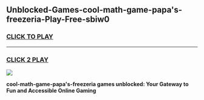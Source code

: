 
## Unblocked-Games-cool-math-game-papa's-freezeria-Play-Free-sbiw0
<h3>
<a href="https://premium76.site?title=cool-math-game-papa's-freezeria&ref=21A">CLICK TO PLAY</a></h3>
<hr>

<h3>
<a href="https://premium76.site?title=cool-math-game-papa's-freezeria&ref=21A">CLICK 2 PLAY</a>
  
</h3>

<a href="https://premium76.site?title=cool-math-game-papa's-freezeria&ref=21A"><img src="https://clearcache.store/games.png"></a>


**cool-math-game-papa's-freezeria games unblocked: Your Gateway to Fun and Accessible Online Gaming**
